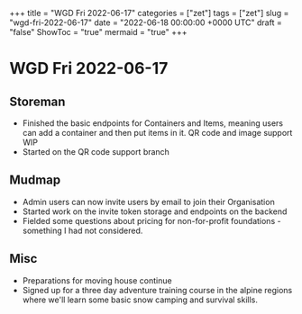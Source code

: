 +++
title = "WGD Fri 2022-06-17"
categories = ["zet"]
tags = ["zet"]
slug = "wgd-fri-2022-06-17"
date = "2022-06-18 00:00:00 +0000 UTC"
draft = "false"
ShowToc = "true"
mermaid = "true"
+++

# WGD Fri 2022-06-17

## Storeman

- Finished the basic endpoints for Containers and Items, meaning users
  can add a container and then put items in it. QR code and image support WIP
- Started on the QR code support branch

## Mudmap

- Admin users can now invite users by email to join their Organisation
- Started work on the invite token storage and endpoints on the backend
- Fielded some questions about pricing for non-for-profit foundations - something I had not
  considered.

## Misc

- Preparations for moving house continue 
- Signed up for a three day adventure training course in the alpine regions
  where we'll learn some basic snow camping and survival skills. 

